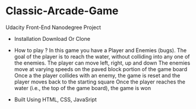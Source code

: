 # Classic-Arcade-Game
Udacity Front-End Nanodegree Project

 - Installation 
 Download Or Clone
 
 - How to play ?
 In this game you have a Player and Enemies (bugs). The goal of the player is to reach the water, without colliding into any one of the enemies.
 The player can move left, right, up and down
 The enemies move at varying speeds on the paved block portion of the game board
 Once a the player collides with an enemy, the game is reset and the player moves back to the starting square
 Once the player reaches the water (i.e., the top of the game board), the game is won

- Built Using HTML, CSS, JavaSript
